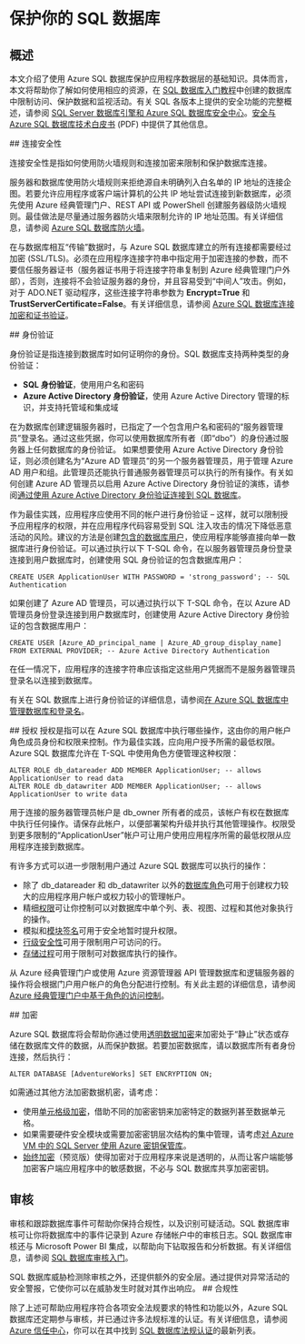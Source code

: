 <properties
   pageTitle="SQL 数据库安全性概述"
   description="了解有关 Azure SQL 数据库和 SQL Server 安全性的信息，包括云与本地 SQL Server 在身份验证、授权、连接安全性、加密和合规性方面的差异。"
   services="sql-database"
   documentationCenter=""
   authors="tmullaney"
   manager="jhubbard"
   editor=""/>

<tags
   ms.service="sql-database"
   ms.devlang="NA"
   ms.topic="article"
   ms.tgt_pltfrm="NA"
   ms.workload="data-management"
   ms.date="06/09/2016"
   wacn.date="06/15/2017"
   ms.author="thmullan;jackr"/>


# 保护你的 SQL 数据库

## 概述

本文介绍了使用 Azure SQL 数据库保护应用程序数据层的基础知识。具体而言，本文将帮助你了解如何使用相应的资源，在 [SQL 数据库入门教程](/documentation/articles/sql-database-get-started/)中创建的数据库中限制访问、保护数据和监视活动。有关 SQL 各版本上提供的安全功能的完整概述，请参阅 [SQL Server 数据库引擎和 Azure SQL 数据库安全中心](https://msdn.microsoft.com/zh-cn/library/bb510589)。[安全与 Azure SQL 数据库技术白皮书](https://download.microsoft.com/download/A/C/3/AC305059-2B3F-4B08-9952-34CDCA8115A9/Security_and_Azure_SQL_Database_White_paper.pdf) (PDF) 中提供了其他信息。

##<a name="connection-security"></a> 连接安全性

连接安全性是指如何使用防火墙规则和连接加密来限制和保护数据库连接。

服务器和数据库使用防火墙规则来拒绝源自未明确列入白名单的 IP 地址的连接企图。若要允许应用程序或客户端计算机的公共 IP 地址尝试连接到新数据库，必须先使用 Azure 经典管理门户、REST API 或 PowerShell 创建服务器级防火墙规则。最佳做法是尽量通过服务器防火墙来限制允许的 IP 地址范围。有关详细信息，请参阅 [Azure SQL 数据库防火墙](/documentation/articles/sql-database-firewall-configure/)。


在与数据库相互“传输”数据时，与 Azure SQL 数据库建立的所有连接都需要经过加密 (SSL/TLS)。必须在应用程序连接字符串中指定用于加密连接的参数，而不要信任服务器证书（服务器证书用于将连接字符串复制到 Azure 经典管理门户外部），否则，连接将不会验证服务器的身份，并且容易受到“中间人”攻击。例如，对于 ADO.NET 驱动程序，这些连接字符串参数为 **Encrypt=True** 和 **TrustServerCertificate=False**。有关详细信息，请参阅 [Azure SQL 数据库连接加密和证书验证](/documentation/articles/sql-database-security-guidelines/)。


##<a name="authentication"></a> 身份验证

身份验证是指连接到数据库时如何证明你的身份。SQL 数据库支持两种类型的身份验证：

 - **SQL 身份验证**，使用用户名和密码
 - **Azure Active Directory 身份验证**，使用 Azure Active Directory 管理的标识，并支持托管域和集成域

在为数据库创建逻辑服务器时，已指定了一个包含用户名和密码的“服务器管理员”登录名。通过这些凭据，你可以使用数据库所有者（即“dbo”）的身份通过服务器上任何数据库的身份验证。 如果想要使用 Azure Active Directory 身份验证，则必须创建名为“Azure AD 管理员”的另一个服务器管理员，用于管理 Azure AD 用户和组。此管理员还能执行普通服务器管理员可以执行的所有操作。有关如何创建 Azure AD 管理员以启用 Azure Active Directory 身份验证的演练，请参阅[通过使用 Azure Active Directory 身份验证连接到 SQL 数据库](/documentation/articles/sql-database-aad-authentication/)。

作为最佳实践，应用程序应使用不同的帐户进行身份验证 – 这样，就可以限制授予应用程序的权限，并在应用程序代码容易受到 SQL 注入攻击的情况下降低恶意活动的风险。建议的方法是创建[包含的数据库用户](https://msdn.microsoft.com/zh-cn/library/ff929188)，使应用程序能够直接向单一数据库进行身份验证。可以通过执行以下 T-SQL 命令，在以服务器管理员身份登录连接到用户数据库时，创建使用 SQL 身份验证的包含数据库用户：

	CREATE USER ApplicationUser WITH PASSWORD = 'strong_password'; -- SQL Authentication


如果创建了 Azure AD 管理员，可以通过执行以下 T-SQL 命令，在以 Azure AD 管理员身份登录连接到用户数据库时，创建使用 Azure Active Directory 身份验证的包含数据库用户：


	CREATE USER [Azure_AD_principal_name | Azure_AD_group_display_name] FROM EXTERNAL PROVIDER; -- Azure Active Directory Authentication


在任一情况下，应用程序的连接字符串应该指定这些用户凭据而不是服务器管理员登录名以连接到数据库。

有关在 SQL 数据库上进行身份验证的详细信息，请参阅[在 Azure SQL 数据库中管理数据库和登录名](/documentation/articles/sql-database-manage-logins/)。


##<a name="authorization"></a> 授权
授权是指可以在 Azure SQL 数据库中执行哪些操作，这由你的用户帐户角色成员身份和权限来控制。作为最佳实践，应向用户授予所需的最低权限。Azure SQL 数据库允许在 T-SQL 中使用角色方便管理这种权限：


	ALTER ROLE db_datareader ADD MEMBER ApplicationUser; -- allows ApplicationUser to read data
	ALTER ROLE db_datawriter ADD MEMBER ApplicationUser; -- allows ApplicationUser to write data


用于连接的服务器管理员帐户是 db\_owner 所有者的成员，该帐户有权在数据库中执行任何操作。请保存此帐户，以便部署架构升级并执行其他管理操作。权限受到更多限制的“ApplicationUser”帐户可让用户使用应用程序所需的最低权限从应用程序连接到数据库。

有许多方式可以进一步限制用户通过 Azure SQL 数据库可以执行的操作：

* 除了 db\_datareader 和 db\_datawriter 以外的[数据库角色](https://msdn.microsoft.com/zh-cn/library/ms189121)可用于创建权力较大的应用程序用户帐户或权力较小的管理帐户。
* 精细[权限](https://msdn.microsoft.com/zh-cn/library/ms191291)可让你控制可以对数据库中单个列、表、视图、过程和其他对象执行的操作。
* 模拟和[模块签名](https://msdn.microsoft.com/zh-cn/library/bb669102)可用于安全地暂时提升权限。
* [行级安全性](https://msdn.microsoft.com/zh-cn/library/dn765131)可用于限制用户可访问的行。
* [存储过程](https://msdn.microsoft.com/zh-cn/library/ms190782)可用于限制可对数据库执行的操作。

从 Azure 经典管理门户或使用 Azure 资源管理器 API 管理数据库和逻辑服务器的操作将会根据门户用户帐户的角色分配进行控制。有关此主题的详细信息，请参阅 [Azure 经典管理门户中基于角色的访问控制](/documentation/articles/role-based-access-control-configure/)。


##<a name="encryption"></a> 加密

Azure SQL 数据库将会帮助你通过使用[透明数据加密](https://msdn.microsoft.com/zh-cn/library/dn948096.aspx)来加密处于“静止”状态或存储在数据库文件的数据，从而保护数据。若要加密数据库，请以数据库所有者身份连接，然后执行：


	ALTER DATABASE [AdventureWorks] SET ENCRYPTION ON;


如需通过其他方法加密数据机密，请考虑：

* 使用[单元格级加密](https://msdn.microsoft.com/zh-cn/library/ms179331.aspx)，借助不同的加密密钥来加密特定的数据列甚至数据单元格。
* 如果需要硬件安全模块或需要加密密钥层次结构的集中管理，请考虑[对 Azure VM 中的 SQL Server 使用 Azure 密钥保管库](http://blogs.technet.com/b/kv/archive/2015/01/12/using-the-key-vault-for-sql-server-encryption.aspx)。
* [始终加密](https://msdn.microsoft.com/zh-cn/library/mt163865.aspx)（预览版）使得加密对于应用程序来说是透明的，从而让客户端能够加密客户端应用程序中的敏感数据，不必与 SQL 数据库共享加密密钥。

## 审核

审核和跟踪数据库事件可帮助你保持合规性，以及识别可疑活动。SQL 数据库审核可让你将数据库中的事件记录到 Azure 存储帐户中的审核日志。SQL 数据库审核还与 Microsoft Power BI 集成，以帮助向下钻取报告和分析数据。有关详细信息，请参阅 [SQL 数据库审核入门](/documentation/articles/sql-database-auditing-get-started/)。

SQL 数据库威胁检测除审核之外，还提供额外的安全层。通过提供对异常活动的安全警报，它使你可以在威胁发生时就对其作出响应。
##<a name="compliance"></a> 合规性

除了上述可帮助应用程序符合各项安全法规要求的特性和功能以外，Azure SQL 数据库还定期参与审核，并已通过许多法规标准的认证。有关详细信息，请参阅 [Azure 信任中心](https://www.trustcenter.cn/)，你可以在其中找到 [SQL 数据库法规认证](https://www.trustcenter.cn/zh-cn/compliance/default.html)的最新列表。

<!---HONumber=Mooncake_Quality_Review_1118_2016-->